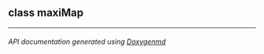 ## class maxiMap



---

###### API documentation generated using [Doxygenmd](https://github.com/d99kris/doxygenmd)

